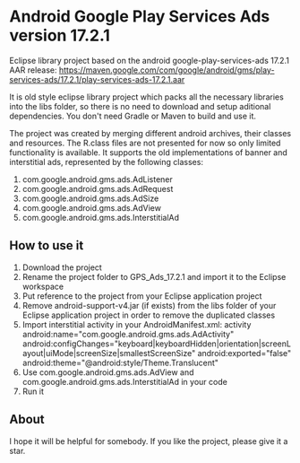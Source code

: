 # Android Google Play Services Ads version 17.2.1
Eclipse library project based on the android google-play-services-ads 17.2.1 AAR release:
https://maven.google.com/com/google/android/gms/play-services-ads/17.2.1/play-services-ads-17.2.1.aar

It is old style eclipse library project which packs all the necessary libraries into the libs folder, so there is no need to download and setup aditional dependencies. You don't need Gradle or Maven to build and use it.

The project was created by merging different android archives, their classes and resources.
The R.class files are not presented for now so only limited functionality is available. It supports the old implementations of banner and interstitial ads, represented by the following classes:
1. com.google.android.gms.ads.AdListener
2. com.google.android.gms.ads.AdRequest
3. com.google.android.gms.ads.AdSize
4. com.google.android.gms.ads.AdView
5. com.google.android.gms.ads.InterstitialAd

## How to use it

1. Download the project
2. Rename the project folder to GPS_Ads_17.2.1 and import it to the Eclipse workspace
3. Put reference to the project from your Eclipse application project
4. Remove android-support-v4.jar (if exists) from the libs folder of your Eclipse application project in order to remove the duplicated classes
5. Import interstitial activity in your AndroidManifest.xml:
activity android:name="com.google.android.gms.ads.AdActivity"
     android:configChanges="keyboard|keyboardHidden|orientation|screenLayout|uiMode|screenSize|smallestScreenSize"
     android:exported="false"
     android:theme="@android:style/Theme.Translucent"
6. Use com.google.android.gms.ads.AdView and com.google.android.gms.ads.InterstitialAd in your code
7. Run it

## About
I hope it will be helpful for somebody. If you like the project, please give it a star.
